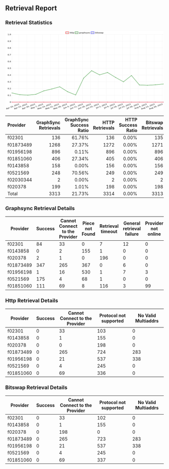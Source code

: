 ## Retrieval Report
### Retrieval Statistics
<img src="https://raw.githubusercontent.com/data-preservation-programs/filplus-checker-assets/main/filecoin-project/filecoin-plus-large-datasets/issues/1284/1692946202608.png"/>

| Provider  | GraphSync Retrievals | GraphSync Success Ratio | HTTP Retrievals | HTTP Success Ratio | Bitswap Retrievals | Bitswap Success Ratio |
| :-------- | -------------------: | ----------------------: | --------------: | -----------------: | -----------------: | --------------------: |
| f02301    |                  136 |                  61.76% |             136 |              0.00% |                135 |                 0.00% |
| f01873489 |                 1268 |                  27.37% |            1272 |              0.00% |               1271 |                 0.00% |
| f01956198 |                  896 |                   0.11% |             896 |              0.00% |                896 |                 0.00% |
| f01851060 |                  406 |                  27.34% |             405 |              0.00% |                406 |                 0.00% |
| f0143858  |                  158 |                   0.00% |             156 |              0.00% |                156 |                 0.00% |
| f0521569  |                  248 |                  70.56% |             249 |              0.00% |                249 |                 0.00% |
| f02030344 |                    2 |                   0.00% |               2 |              0.00% |                  2 |                 0.00% |
| f020378   |                  199 |                   1.01% |             198 |              0.00% |                198 |                 0.00% |
| Total     |                 3313 |                  21.73% |            3314 |              0.00% |               3313 |                 0.00% |

### Graphsync Retrieval Details
| Provider  | Success | Cannot Connect to the Provider | Piece not Found | Retrieval timeout | General retrieval failure | Provider not online | No Valid Multiaddrs |
| --------- | ------- | ------------------------------ | --------------- | ----------------- | ------------------------- | ------------------- | ------------------- |
| f02301    | 84      | 33                             | 0               | 7                 | 12                        | 0                   | 0                   |
| f0143858  | 0       | 2                              | 155             | 1                 | 0                         | 0                   | 0                   |
| f020378   | 2       | 1                              | 0               | 196               | 0                         | 0                   | 0                   |
| f01873489 | 347     | 265                            | 367             | 0                 | 6                         | 0                   | 283                 |
| f01956198 | 1       | 16                             | 530             | 1                 | 7                         | 3                   | 338                 |
| f0521569  | 175     | 4                              | 68              | 1                 | 0                         | 0                   | 0                   |
| f01851060 | 111     | 69                             | 8               | 116               | 3                         | 99                  | 0                   |

### Http Retrieval Details
| Provider  | Success | Cannot Connect to the Provider | Protocol not supported | No Valid Multiaddrs |
| --------- | ------- | ------------------------------ | ---------------------- | ------------------- |
| f02301    | 0       | 33                             | 103                    | 0                   |
| f0143858  | 0       | 1                              | 155                    | 0                   |
| f020378   | 0       | 0                              | 198                    | 0                   |
| f01873489 | 0       | 265                            | 724                    | 283                 |
| f01956198 | 0       | 21                             | 537                    | 338                 |
| f0521569  | 0       | 4                              | 245                    | 0                   |
| f01851060 | 0       | 69                             | 336                    | 0                   |

### Bitswap Retrieval Details
| Provider  | Success | Cannot Connect to the Provider | Protocol not supported | No Valid Multiaddrs |
| --------- | ------- | ------------------------------ | ---------------------- | ------------------- |
| f02301    | 0       | 33                             | 102                    | 0                   |
| f0143858  | 0       | 1                              | 155                    | 0                   |
| f020378   | 0       | 198                            | 0                      | 0                   |
| f01873489 | 0       | 265                            | 723                    | 283                 |
| f01956198 | 0       | 21                             | 537                    | 338                 |
| f0521569  | 0       | 4                              | 245                    | 0                   |
| f01851060 | 0       | 69                             | 337                    | 0                   |
